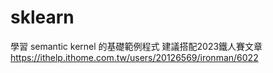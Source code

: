 # sklearn
學習 semantic kernel 的基礎範例程式
建議搭配2023鐵人賽文章 https://ithelp.ithome.com.tw/users/20126569/ironman/6022


